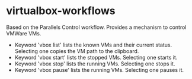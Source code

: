 virtualbox-workflows
====================

Based on the Parallels Control workflow. Provides a mechanism to control VMWare VMs.

- Keyword 'vbox list' lists the known VMs and their current status. Selecting one copies the VM path to the clipboard.
- Keyword 'vbox start' lists the stopped VMs. Selecting one starts it.
- Keyword 'vbox stop' lists the running VMs. Selecting one stops it.
- Keyword 'vbox pause' lists the running VMs. Selecting one pauses it.
